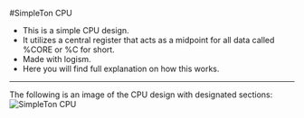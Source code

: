 #SimpleTon CPU
- This is a simple CPU design.
- It utilizes a central register that acts as a midpoint for all data called %CORE or %C for short.
- Made with logism.
- Here you will find full explanation on how this works.
---
The following is an image of the CPU design with designated sections:
![SimpleTon CPU](https://github.com/longchickenlegs/SimpleTon/blob/master/README_pictures/Capture_Annotated.png)
